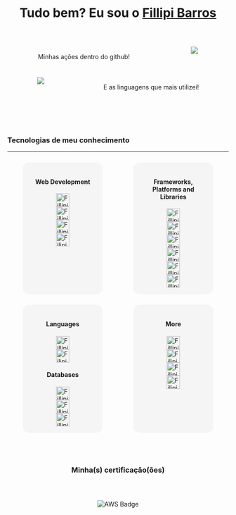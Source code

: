 <div>
  
  <h1 align="center">
    	Tudo bem? Eu sou o 
	 <a href="https://www.linkedin.com/in/fillipi-barros-161461211/">Fillipi Barros</a>
  </h1>
  
</div>

<div style="display: inline_block" >

<br>

<div style="display: flex; justify-content: space-around; margin-top: 1.5rem;">
<p>Minhas ações dentro do github!</p>
<img heigth="260em" src="https://github-readme-stats.vercel.app/api?username=torugah&theme=blue-green"/>
</div>
<div style="display: flex; justify-content: space-around; margin-top: 1.5rem;">
<img heigth="180em" src="https://github-readme-stats.vercel.app/api/top-langs/?username=torugah&layout=compact&langs_count=16&theme=darcula"/>
<p>E as linguagens que mais utilizei!</p>
</div>

<br>

</br></br><h3>Tecnologias de meu conhecimento</h3>
<hr>
<div style="display: flex; justify-content: space-around; margin-top: 1.5rem;">

<div style="background-color: #F5F5F5; padding: 15px; flex-direction: column; border-radius: 15px; width: 30%; align-items: center; display: flex;">
<h4>Web Development</h4>
<img align="center" alt="Fillipi-HTML5" height="30" src="https://img.shields.io/badge/HTML5-E34F26?style=for-the-badge&logo=html5&logoColor=white" />

<img align="center" alt="Fillipi-CSS3" height="30" src="https://img.shields.io/badge/CSS3-1572B6?style=for-the-badge&logo=css3&logoColor=white" />

<img align="center" alt="Fillipi-Javascript" height="30" src="https://img.shields.io/badge/JavaScript-323330?style=for-the-badge&logo=javascript&logoColor=F7DF1E" />

<img align="center" alt="Filipi-TypeScript" height="30" src="https://img.shields.io/badge/typescript-%23007ACC.svg?style=for-the-badge&logo=typescript&logoColor=white" />
</div>

<div style="background-color: #F5F5F5; padding: 15px; flex-direction: column; border-radius: 15px; width: 30%; align-items: center; display: flex; text-align: center;">
<h4>Frameworks, Platforms and Libraries</h4>

<img align="center" alt="Fillipi-React" height="30" src="https://img.shields.io/badge/React-20232A?style=for-the-badge&logo=react&logoColor=61DAFB" />

<img align="center" alt="Fillipi-BootStrap" height="30" src="https://img.shields.io/badge/bootstrap-%238511FA.svg?style=for-the-badge&logo=bootstrap&logoColor=white" />

<img align="center" alt="Fillipi-NPM" height="30" src="https://img.shields.io/badge/NPM-%23CB3837.svg?style=for-the-badge&logo=npm&logoColor=white" />

<img align="center" alt="Fillipi-NextJS" height="30" src="https://img.shields.io/badge/Next-black?style=for-the-badge&logo=next.js&logoColor=white" />

<img align="center" alt="Fillipi-Hibernate" height="30" src="https://img.shields.io/badge/Hibernate-59666C?style=for-the-badge&logo=Hibernate&logoColor=white" />

<img align="center" alt="Fillipi-NodeJS" height="30" src="https://img.shields.io/badge/node.js-6DA55F?style=for-the-badge&logo=node.js&logoColor=white" />
</div>
</div>

<div style="display: flex; justify-content: space-around; margin-top: 1.5rem;"> 
<div style="background-color: #F5F5F5; padding: 15px; flex-direction: column; border-radius: 15px; width: 30%; align-items: center; display: flex;">
<h4>Languages</h4>
<img align="center" alt="Fillipi-Java" height="30" src="https://img.shields.io/badge/Java-ED8B00?style=for-the-badge&logo=openjdk&logoColor=white" />

<img align="center" alt="Filipi-MarkDown" height="30" src="https://img.shields.io/badge/markdown-%23000000.svg?style=for-the-badge&logo=markdown&logoColor=white" />

<h4>Databases</h4>
<img align="center" alt="Fillipi-Mysql" height="30" src="https://img.shields.io/badge/MySQL-00000F?style=for-the-badge&logo=mysql&logoColor=white"/>

<img align="center" alt="Fillipi-Postgres" height="30" src="https://img.shields.io/badge/postgres-%23316192.svg?style=for-the-badge&logo=postgresql&logoColor=white"/>

<img align="center" alt="Fillipi-Supabase" height="30" src="https://img.shields.io/badge/Supabase-3ECF8E?style=for-the-badge&logo=supabase&logoColor=white"/>
</div>
<div style="background-color: #F5F5F5; padding: 15px; flex-direction: column; border-radius: 15px; width: 30%; align-items: center; display: flex;">
<h4>More</h4>
<img align="center" alt="Fillipi-AWS" height="30" src="https://img.shields.io/badge/Amazon_AWS-232F3E?style=for-the-badge&logo=amazon-aws&logoColor=white" />  

<img align="center" alt="Filipi-GIT" height="30" src="https://img.shields.io/badge/GIT-E44C30?style=for-the-badge&logo=git&logoColor=white" />

<img align="center" alt="Filipi-VSCode" height="30" src="https://img.shields.io/badge/Visual%20Studio%20Code-0078d7.svg?style=for-the-badge&logo=visual-studio-code&logoColor=white" />

<img align="center" alt="Filipi-Maven" height="30" src="https://img.shields.io/badge/Apache%20Maven-C71A36?style=for-the-badge&logo=Apache%20Maven&logoColor=white" />
</div>
</div >
</div>
  

<div style="display: flex; flex-direction: column; align-items: center;" ><br>
</br></br><h3>Minha(s) certificação(ões)</h3>
<hr>

![AWS Badge](https://images.credly.com/size/110x110/images/00634f82-b07f-4bbd-a6bb-53de397fc3a6/image.png)
</div>

